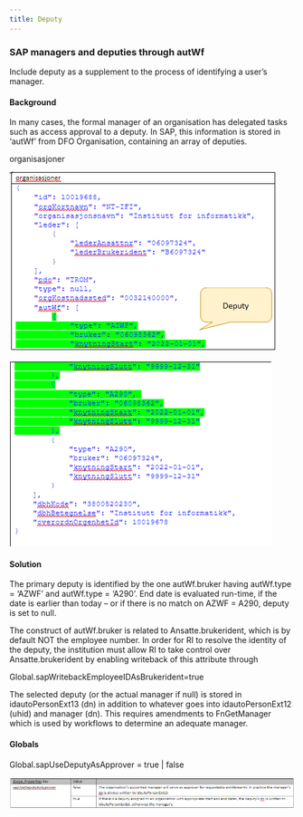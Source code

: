 ```yaml
---
title: Deputy
---
```


### SAP managers and deputies through autWf 

Include deputy as a supplement to the process of identifying a user’s manager.  

#### Background 
In many cases, the formal manager of an organisation has delegated tasks such as access approval to a deputy. In SAP, this information is stored in ‘autWf’ from DFO Organisation, containing an array of deputies.  

organisasjoner 




![](/img/iam/tekstboks3.png)

![](/img/iam/tekstboks4.png)



#### Solution 
The primary deputy is identified by the one autWf.bruker having autWf.type = ‘AZWF’ and autWf.type = ‘A290’. End date is evaluated run-time, if the date is earlier than today – or if there is no match on AZWF = A290, deputy is set to null.  

The construct of autWf.bruker is related to Ansatte.brukerident, which is by default NOT the employee number. In order for RI to resolve the identity of the deputy, the institution must allow RI to take control over Ansatte.brukerident by enabling writeback of this attribute through  
 
Global.sapWritebackEmployeeIDAsBrukerident=true 

The selected deputy (or the actual manager if null) is stored in idautoPersonExt13 (dn) in addition to whatever goes into idautoPersonExt12 (uhid) and manager (dn). This requires amendments to FnGetManager which is used by workflows to determine an adequate manager. 

#### Globals 
Global.sapUseDeputyAsApprover = true | false 

![](/img/iam/tekstboks5.png)



